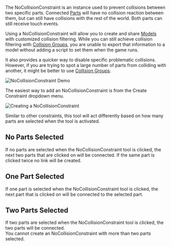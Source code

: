 The NoCollisionConstraint is an instance used to prevent collisions between two specific parts. Connected [Parts](https://developer.roblox.com/en-us/api-reference/class/BasePart) will have no collision reaction between them, but can still have collisions with the rest of the world. Both parts can still receive touch events.

Using a NoCollisionConstraint will allow you to create and share [Models](https://developer.roblox.com/en-us/api-reference/class/Model) with customized collision filtering. While you can still achieve collision filtering with [Collision Groups](https://developer.roblox.com/articles/Collision-Filtering), you are unable to export that information to a model without adding a script to set them when the game runs.

It also provides a quicker way to disable specific problematic collisions. However, if you are trying to spot a large number of parts from colliding with another, it might be better to use [Collision Groups](https://developer.roblox.com/articles/Collision-Filtering).

![NoCollisionConstraint Demo](https://developer.roblox.com/assets/blt1bdbb753907c17e2/NoCollisionConstraintDemo-min.gif)

The easiest way to add an NoCollisionConstraint is from the Create Constraint dropdown menu.

![Creating a NoCollisionConstraint](https://developer.roblox.com/assets/bltfc3e108f2decb90f/SettingNoCollisionConstraint-min.gif)

Similar to other constraints, this tool will act differently based on how many parts are selected when the tool is activated.

No Parts Selected
-----------------

If no parts are selected when the NoCollisionConstraint tool is clicked, the next two parts that are clicked on will be connected. If the same part is clicked twice no link will be created.

One Part Selected
-----------------

If one part is selected when the NoCollisionConstraint tool is clicked, the next part that is clicked on will be connected to the selected part.

Two Parts Selected
------------------

If two parts are selected when the NoCollisionConstraint tool is clicked, the two parts will be connected.  
You cannot create an NoCollisionConstraint with more than two parts selected.